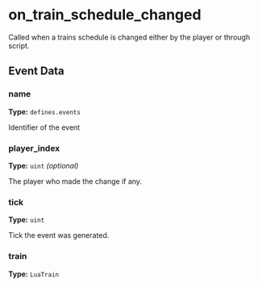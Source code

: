# on_train_schedule_changed

Called when a trains schedule is changed either by the player or through script.

## Event Data

### name

**Type:** `defines.events`

Identifier of the event

### player_index

**Type:** `uint` *(optional)*

The player who made the change if any.

### tick

**Type:** `uint`

Tick the event was generated.

### train

**Type:** `LuaTrain`

